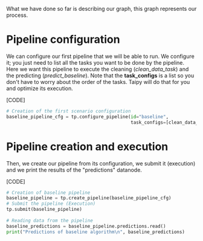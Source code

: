 What we have done so far is describing our graph, this graph represents our process. 

# Pipeline configuration

We can configure our first pipeline that we will be able to run. We configure it; you just need to list all the tasks you want to be done by the pipeline. Here we want this pipeline to execute the cleaning (*clean_data_task*) and the predicting (*predict_baseline*). Note that the **task_configs** is a list so you don't have to worry about the order of the tasks. Taipy will do that for you and optimize its execution.

[CODE]
```python
# Creation of the first scenario configuration
baseline_pipeline_cfg = tp.configure_pipeline(id="baseline",
                                              task_configs=[clean_data_task_cfg, predict_baseline_task_cfg])
```

# Pipeline creation and execution

Then, we create our pipeline from its configuration, we submit it (execution) and we print the results of the "predictions" datanode.

[CODE]
```python
# Creation of baseline pipeline
baseline_pipeline = tp.create_pipeline(baseline_pipeline_cfg)
# Submit the pipeline (Execution)
tp.submit(baseline_pipeline)
    
# Reading data from the pipeline
baseline_predictions = baseline_pipeline.predictions.read()
print("Predictions of baseline algorithm\n", baseline_predictions)
```